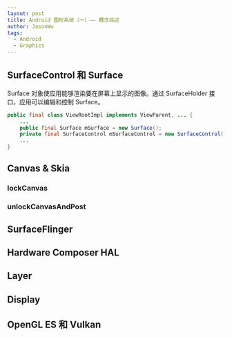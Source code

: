 ```yaml
---
layout: post
title: Android 图形系统（一）—— 概念综述
author: JasonWu
tags:
  - Android
  - Graphics
---
```


## SurfaceControl 和 Surface
Surface 对象使应用能够渲染要在屏幕上显示的图像。通过 SurfaceHolder 接口，应用可以编辑和控制 Surface。

```java
public final class ViewRootImpl implements ViewParent, ... {
    ...
    public final Surface mSurface = new Surface();
    private final SurfaceControl mSurfaceControl = new SurfaceControl();
    ...
}
```

<!-- ViewRootImpl->ViewRootImpl: performTraversals()
Note right of ViewRootImpl: 首次测量或者窗口大小有变化时
ViewRootImpl->IWindowSession$BinderProxy: relayoutWindow()
IWindowSession$BinderProxy-\->Session: relayout(mSurfaceControl)
Note left of Session: <- 应用进程 | 系统服务进程 ->
Session->WindowManagerService:relayout(outSufaceControl)
WindowManagerService->WindowManagerService: relayoutWindow(outSufaceControl)
WindowManagerService->WindowStateAnimator: createSurfaceControl(outSufaceControl)
WindowStateAnimator->WindowSurfaceController: createSurfaceLocked()
WindowSurfaceController->WindowSurfaceController: <init>()
WindowSurfaceController->SurfaceControl: new
SurfaceControl->SurfaceControl: <init>(...)
SurfaceControl->JNI: nativeCreate() 
JNI->SurfaceComposerClient\n(native): nativeCreate()
SurfaceComposerClient\n(native)->SurfaceComposerClient\n(native): createSurfaceChecked()
SurfaceComposerClient\n(native)->SurfaceFlinger\n(native): createSurface()
SurfaceFlinger\n(native)->SurfaceFlinger\n(native): createLayer()
SurfaceFlinger\n(native)->SurfaceFlinger\n(native): addClientLayer() -->

## Canvas & Skia
<!-- - lockCanvas() 
  locks the buffer for rendering on the CPU and returns a Canvas to use for drawing.
- unlockCanvasAndPost() 
  unlocks the buffer and sends it to the compositor.
- lockHardwareCanvas() 
  locks the buffer for rendering on the GPU and returns a canvas to use for drawing.


frameworks/native/libs/gui/include/gui/BufferQueueProducer.h -->

### lockCanvas
<!-- Surface->Surface: lockCanvas()
Surface->Surface\n(native): nativeLockCanvas(canvas)
Surface\n(native)->Surface\n(native): lock()
Surface\n(native)->BufferQueueProducer\n(native): dequeueBuffer(ANativeWindowBuffer* backBuffer)
BufferQueueProducer\n(native)->BufferQueueCore\n(native): dequeueBuffer(int* outSlot)
BufferQueueCore\n(native)-\->BufferQueueProducer\n(native): mFreeBuffers.front()
Surface\n(native)->Surface\n(native): backBuffer->lockAsync()
Surface\n(native)->Surface\n(native): mLockedBuffer = backBuffer -->

### unlockCanvasAndPost
<!-- Surface->Surface: unlockCanvasAndPost(canvas)
Surface->Surface\n(native): nativeUnlockCanvasAndPost(canvas)
Surface\n(native)->Surface\n(native): unlockAndPost()
Surface\n(native)->Surface\n(native): mLockedBuffer->unlockAsync()
Surface\n(native)->BufferQueueProducer\n(native): queueBuffer(mLockedBuffer)
BufferQueueProducer\n(native)->BufferQueueCore\n(native): queueBuffer()
BufferQueueCore\n(native)->BufferQueueCore\n(native): mQueue.push_back(BufferItem) -->


## SurfaceFlinger
<!-- Title: I'm title
main_surfaceflinger.cpp->SurfaceFlinger\n(native): main()
SurfaceFlinger\n(native)->SurfaceFlinger\n(native): createSurfaceFlinger()
SurfaceFlinger\n(native)->SurfaceFlinger\n(native): SurfaceFlinger()
SurfaceFlinger\n(native)->SurfaceFlinger\n(native): init()
SurfaceFlinger\n(native)->SurfaceFlinger\n(native): run() -->

## Hardware Composer HAL



## Layer

## Display

## OpenGL ES 和 Vulkan






